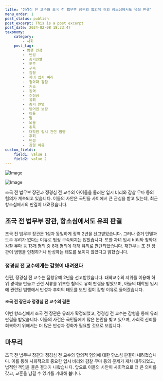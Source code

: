```yaml
---
title: '정경심 전 교수와 조국 전 법무부 장관의 합의적 혐의 항소심에서도 유죄 판결'
menu_order: 1
post_status: publish
post_excerpt: This is a post excerpt
post_date: 2024-02-08 18:23:47
taxonomy:
    category:
        - 사회
    post_tag:
        - 범행 인정
        -  반성
        -  증거인멸
        -  도주
        -  구속
        -  감형
        -  자녀 입시 비리
        -  청와대 감찰
        -  기소
        -  징역
        -  추징금
        -  유죄
        -  증거 인멸
        -  방어권 보장
        -  아들
        -  딸
        -  뇌물
        -  취득
        -  대학원 입시 관련 범행
        -  후회
        -  반성
        -  감형 이유
custom_fields:
    field1: value 1
    field2: value 2
---
```


![Image](https://imgnews.pstatic.net/image/081/2024/02/08/0003429447_001_20240208151703250.jpg?type=w647)

![Image](https://imgnews.pstatic.net/image/081/2024/02/08/0003429447_002_20240208151703291.jpg?type=w647)

조국 전 법무부 장관과 정경심 전 교수의 아이들을 둘러싼 입시 비리와 감찰 무마 등의 혐의가 계속되고 있습니다. 이들의 사안은 국민들 사이에서 큰 관심을 받고 있는데, 최근 항소심에서의 판결이 내려졌습니다.
## 조국 전 법무부 장관, 항소심에서도 유죄 판결
조국 전 법무부 장관은 1심과 동일하게 징역 2년을 선고받았습니다. 그러나 증거 인멸과 도주 우려가 없다는 이유로 법정 구속되지는 않았습니다. 또한 자녀 입시 비리와 청와대 감찰 무마 등 13개 혐의 중 8개 혐의에 대해 유죄로 판단되었습니다. 재판부는 조 전 장관이 범행을 인정하거나 반성하는 태도를 보이지 않았다고 밝혔습니다.
### 정경심 전 교수에게는 감형이 내려졌다
한편, 정경심 전 교수는 집행유예 2년을 선고받았습니다. 대학교수의 지위를 이용해 허위 경력을 만들고 관련 서류를 위조한 혐의로 유죄 판결을 받았으며, 아들의 대학원 입시에 관련된 범행에서 반성과 후회의 태도를 보인 점이 감형 이유로 들어갔습니다.
#### 조국 전 장관과 정경심 전 교수의 결론
이번 항소심에서 조국 전 장관은 유죄가 확정되었고, 정경심 전 교수는 감형을 통해 유죄 판결을 받았습니다. 이들의 사건은 국민들에게 많은 논란을 빚고 있으며, 사회적 신뢰를 회복하기 위해서는 더 많은 반성과 정화가 필요할 것으로 보입니다.
## 마무리
조국 전 법무부 장관과 정경심 전 교수의 합의적 혐의에 대한 항소심 판결이 내려졌습니다. 이를 통해 사회적으로 중요한 입시 비리와 감찰 무마 등의 문제가 재차 대두되었고, 법적인 책임을 물은 결과가 나왔습니다. 앞으로 이들의 사안이 사회적으로 더 큰 의미를 갖고, 교훈을 남길 수 있기를 기대해 봅니다.
